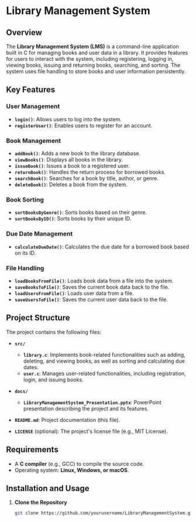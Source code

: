 # Library Management System

## Overview
The **Library Management System (LMS)** is a command-line application built in C for managing books and user data in a library. It provides features for users to interact with the system, including registering, logging in, viewing books, issuing and returning books, searching, and sorting. The system uses file handling to store books and user information persistently.

## Key Features

### User Management
- **`login()`**: Allows users to log into the system.
- **`registerUser()`**: Enables users to register for an account.

### Book Management
- **`addBook()`**: Adds a new book to the library database.
- **`viewBooks()`**: Displays all books in the library.
- **`issueBook()`**: Issues a book to a registered user.
- **`returnBook()`**: Handles the return process for borrowed books.
- **`searchBook()`**: Searches for a book by title, author, or genre.
- **`deleteBook()`**: Deletes a book from the system.

### Book Sorting
- **`sortBooksByGenre()`**: Sorts books based on their genre.
- **`sortBooksByID()`**: Sorts books by their unique ID.

### Due Date Management
- **`calculateDueDate()`**: Calculates the due date for a borrowed book based on its ID.

### File Handling
- **`loadBooksFromFile()`**: Loads book data from a file into the system.
- **`saveBooksToFile()`**: Saves the current book data back to the file.
- **`loadUsersFromFile()`**: Loads user data from a file.
- **`saveUsersToFile()`**: Saves the current user data back to the file.

## Project Structure
The project contains the following files:

- **`src/`**
  - **`library.c`**: Implements book-related functionalities such as adding, deleting, and viewing books, as well as sorting and calculating due dates.
  - **`user.c`**: Manages user-related functionalities, including registration, login, and issuing books.

- **`docs/`**
  - **`LibraryManagementSystem_Presentation.pptx`**: PowerPoint presentation describing the project and its features.

- **`README.md`**: Project documentation (this file).
- **`LICENSE`** (optional): The project's license file (e.g., MIT License).

## Requirements
- A **C compiler** (e.g., GCC) to compile the source code.
- Operating system: **Linux, Windows, or macOS**.

## Installation and Usage

1. **Clone the Repository**
   ```bash
   git clone https://github.com/yourusername/LibraryManagementSystem.git
